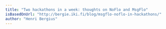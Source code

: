 ```yaml
---
title: "Two hackathons in a week: thoughts on NoFlo and MsgFlo"
isBasedOnUrl: "http://bergie.iki.fi/blog/msgflo-noflo-in-hackathons/"
author: "Henri Bergius"
---
```



